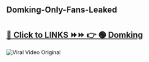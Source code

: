 
 ## Domking-Only-Fans-Leaked

# <h2><a href="https://clipsfans.com/Domking&ref=git">🔗 Click to LINKS ⏩⏩ 👉 🟢 Domking </a></h2>

<a href="https://clipsfans.com/Domking&ref=git" rel="nofollow" data-target="animated-image.originalLink"><img src="https://i.ibb.co.com/xMMVF88/686577567.gif" alt="Viral Video Original" style="max-width: 100%; display: inline-block;" data-target="animated-image.originalImage"></a>

